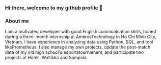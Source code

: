 ### Hi there, welcome to my github profile 👋

### About me
I am a motivated developer with good English communication skills, honed during a three-month internship at AmbrosTechnology in Ho Chi Minh City, Vietnam. I have experience in analyzing data using Python, SQL, and tool likePrometheus. I also manage my own projects, update the post-match data of my old high school's esportstournament, and participate two projects at Hotelli Waltikka and Sampola.
<!--
**DongChuyenNghiep/DongChuyenNghiep** is a ✨ _special_ ✨ repository because its `README.md` (this file) appears on your GitHub profile.

Here are some ideas to get you started:

- 🔭 I’m currently working on ...
- 🌱 I’m currently learning ...
- 👯 I’m looking to collaborate on ...
- 🤔 I’m looking for help with ...
- 💬 Ask me about ...
- 📫 How to reach me: ...
- 😄 Pronouns: ...
- ⚡ Fun fact: ...
-->
